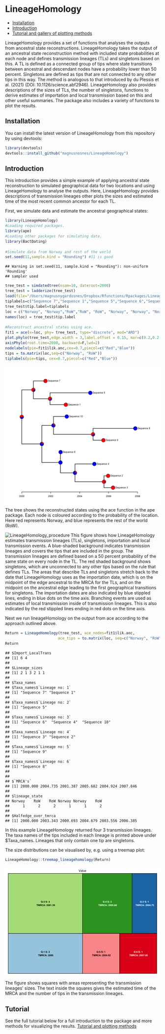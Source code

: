 
<!-- README.md is generated from README.Rmd. Please edit that file -->

# LineageHomology

-   [Installation](#installation)
-   [Introduction](#introduction)
-   [Tutorial and gallery of plotting methods](#tutorial)

<!-- badges: start -->
<!-- badges: end -->

LineageHomology provides a set of functions that analyses the outputs
from ancestral state reconstructions. LineageHomology takes the output
of an ancestral state reconstruction method with included state
probabilities at each node and defines transmission lineages (TLs) and
singletons based on this. A TL is defined as a connected group of tips
where state transitions between ancestral and descendant nodes have a
probability lower than 50 percent. Singletons are defined as tips that
are not connected to any other tips in this way. The method is analogous
to that introduced by du Plessis et al. (2021) (DOI:
10.1126/science.abf2946). LineageHomology also provides descriptions of
the sizes of TLs, the number of singletons, functions to derive
estimates of importation and local transmission based on this and other
useful summaries. The package also includes a variety of functions to
plot the results.

## Installation

You can install the latest version of LineageHomology from this
repository by using devtools:

``` r
library(devtools)
devtools::install_github("magnusnosnes/LineageHomology")
```

## Introduction

This introduction provides a simple example of applying ancestral state
reconstruction to simulated geographical data for two locations and
using LineageHomology to analyse the outputs. Here, LineageHomology
provides descriptions of transmission lineages other plots the sizes and
estimated time of the most recent common ancestor for each TL.

First, we simulate data and estimate the ancestral geographical states:

``` r
library(LineageHomology)
#Loading required packages.
library(ape)
#Loading other packages for simulating data. 
library(BactDating)

#Simulate data from Norway and rest of the world
set.seed(11,sample.kind = "Rounding") #11 is good
```

    ## Warning in set.seed(11, sample.kind = "Rounding"): non-uniform 'Rounding'
    ## sampler used

``` r
tree_test = simdatedtree(nsam=10, dateroot=2000)
tree_test = ladderize(tree_test)
load(file="/Users/magnusnygardosnes/Dropbox/Rfunctions/Rpackages/LineageHomology/Examples_and_plotting_methods/Tree.Rdata") #Overwrite tree because of an issue with the RNG in rmarkdown.
tiplabels=c("Sequence 7","Sequence 1","Sequence 5","Sequence 6","Sequence 4","Sequence 3","Sequence 2","Sequence 9","Sequence 8","Sequence 10")
tree_test$tip.label=tiplabels
loc = c("Norway", "Norway","RoW","RoW", "RoW", "Norway", "Norway", "Norway", "RoW", "RoW")
names(loc) = tree_test$tip.label

#Reconstruct ancestral states using ace. 
fit1 = ace(x=loc, phy= tree_test, type="discrete", mod="ARD")
plot.phylo(tree_test,edge.width = 3,label.offset = 0.15, mar=c(0.2,0.2,0.2,0.2))
axisPhylo(root.time=2000, backward=F,lwd=2)
nodelabels(pie=fit1$lik.anc,cex=0.7,piecol=c("Red","Blue"))
tips = to.matrix(loc,seq=c("Norway", "RoW"))
tiplabels(pie=tips, cex=0.7,piecol=c("Red","Blue"))
```

![](README_files/figure-gfm/unnamed-chunk-3-1.png)<!-- --> The tree
shows the reconstructed states using the ace function in the ape
package. Each node is coloured according to the probability of the
location. Here red represents Norway, and blue represents the rest of
the world (RoW).

![LineageHomology\_procedure](/Users/magnusnygardosnes/Dropbox/Rfunctions/Rpackages/LineageHomology/Examples_and_plotting_methods/Fig4_local_imp.png)
This figure shows how LineageHomology estimates transmission lineages
(TLs), singletons, importation and local transmission events. A
blue-shaded background indicates transmission lineages and covers the
tips that are included in the group. The transmission lineages are
defined based on a 50 percent probability of the same state on every
node in the TL. The red shaded background shows singletons, which are
unconnected to any other tips based on the rule that defines TLs. The
areas that describe TLs and singletons stretch back to the date that
LineageHomology uses as the importation date, which is on the midpoint
of the edge ancestral to the MRCA for the TLs, and on the midpoint on
the ancestral edge leading to the first geographical transitions for
singletons. The importation dates are also indicated by blue stippled
lines, ending in blue dots on the time axis. Branching events are used
as estimates of local transmission inside of transmission lineages. This
is also indicated by the red stippled lines ending in red dots on the
time axis.

Next we run lineageHomology on the output from ace according to the
approach outlined above.

``` r
Return = LineageHomology(tree_test, ace_nodes=fit1$lik.anc,
                        ace_tips = to.matrix(loc, seq=c("Norway", "RoW")), start_time=2000)
Return
```

    ## $Import_LocalTrans
    ## [1] 6 4
    ## 
    ## $Lineage_sizes
    ## [1] 2 1 3 2 1 1
    ## 
    ## $Taxa_names
    ## $Taxa_names$`Lineage no: 1`
    ## [1] "Sequence 7" "Sequence 1"
    ## 
    ## $Taxa_names$`Lineage no: 2`
    ## [1] "Sequence 5"
    ## 
    ## $Taxa_names$`Lineage no: 3`
    ## [1] "Sequence 6"  "Sequence 4"  "Sequence 10"
    ## 
    ## $Taxa_names$`Lineage no: 4`
    ## [1] "Sequence 3" "Sequence 2"
    ## 
    ## $Taxa_names$`Lineage no: 5`
    ## [1] "Sequence 9"
    ## 
    ## $Taxa_names$`Lineage no: 6`
    ## [1] "Sequence 8"
    ## 
    ## 
    ## $`MRCA's`
    ## [1] 2000.000 2004.735 2001.387 2005.682 2004.924 2007.846
    ## 
    ## $lineage_state
    ## Norway    RoW    RoW Norway Norway    RoW 
    ##      1      2      2      1      1      2 
    ## 
    ## $Halfedge_over_tmrca
    ## [1] 2000.000 2003.343 2000.693 2004.679 2003.556 2006.385

In this example LineageHomology returned four 3 transmission lineages.
The taxa names of the tips included in each lineage is printed above
under $Taxa\_names. Lineages that only contain one tip are singletons.

The size distributions can be visualised by, e.g. using a treemap plot:

``` r
LineageHomology::treemap_lineagehomology(Return)
```

![](README_files/figure-gfm/unnamed-chunk-5-1.png)<!-- -->

The figure shows squares with areas representing the transmission
lineages’ sizes. The text inside the squares gives the estimated time of
the MRCA and the number of tips in the transmission lineages.

## Tutorial

See the full tutorial below for a full introduction to the package and
more methods for visualizing the results. [Tutorial and plotting
methods](https://github.com/magnusnosnes/LineageHomology/blob/master/Examples_and_plotting_methods/Simple_example/Basic_plotting.md)
